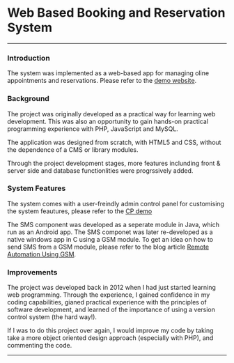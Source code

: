 # Web Based Booking and Reservation System
-----------------------------------------------------------------------------------------------------------------------------------                                           
                                           
### Introduction
The system was implemented as a web-based app for managing oline appointments and reservations. Please refer to the [demo website](http://booking.mbbtech.com.au).

 

### Background
The project was originally developed as a practical way for learning web development. This was also an opportunity to gain hands-on practical programming experience with PHP, JavaScript and MySQL.

The application was designed from scratch, with HTML5 and CSS, without the dependence of a CMS or library modules.

Through the project development stages, more features inclunding front & server side and database functionlities  were progrssively added.

                                           
 
### System Features
The system comes with a user-freindly admin control panel for customising the system feautures, please refer to the [CP demo](http://mbbtech.com.au/#system_configuration)

The SMS component was developed as a seperate module in Java, which run as an Android app. The SMS componet was later re-developed as a native windows app in C using a GSM module.
To get an idea on how to send SMS from a GSM module, please refer to the blog article [Remote Automation Using GSM](http://blog.mbbtech.com.au/#automation1).


                                          
### Improvements 
The project was developed back in 2012 when I had just started learning  web programming. Through the experience, I gained confidence in my coding capabilities,  gianed practical experience with the principles of software development, and learned of the importance of using a version control system (the hard way!).

If I was to do this project over again, I would  improve my code by taking take a more object oriented design approach (especially with PHP), and commenting the code.                                                 
                                                  
-------------------------------------------------------------------------------------------------------------------------------
